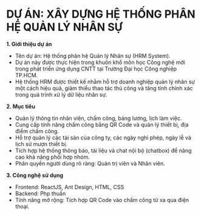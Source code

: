 # DỰ ÁN: XÂY DỰNG HỆ THỐNG PHÂN HỆ QUẢN LÝ NHÂN SỰ

**1. Giới thiệu dự án**
+ Tên dự án: Hệ thống phân hệ Quản lý Nhân sự (HRM System).
+ Dự án này được thực hiện trong khuôn khổ môn học Công nghệ mới trong phát triển ứng dụng CNTT tại Trường Đại học Công nghiệp TP.HCM.
+ Hệ thống HRM được thiết kế nhằm hỗ trợ doanh nghiệp quản lý nhân sự một cách hiệu quả, giảm thiểu thao tác thủ công và tăng tính chính xác trong quá trình xử lý dữ liệu nhân sự.

**2. Mục tiêu**
+ Quản lý thông tin nhân viên, chấm công, bảng lương, lịch làm việc.
+ Cung cấp tính năng chấm công bằng QR Code và quản lý thiết bị, địa điểm chấm công.
+ Hỗ trợ quản lý các tài sản của công ty, các ngày nghỉ phép, ngày lễ và lịch sử mượn thiết bị.
+ Tích hợp hệ thống thông báo, tài liệu và chat nội bộ (chatbox) để nâng cao khả năng phối hợp nhóm.
+ Phân quyền người dùng rõ ràng: Quản trị viên và Nhân viên.

**3. Công nghệ sử dụng**
+ Frontend: ReactJS, Ant Design, HTML, CSS
+ Backend: Php thuần
+ Tính năng mở rộng: Tích hợp QR Code vào chấm công từ xa qua điện thoại.
